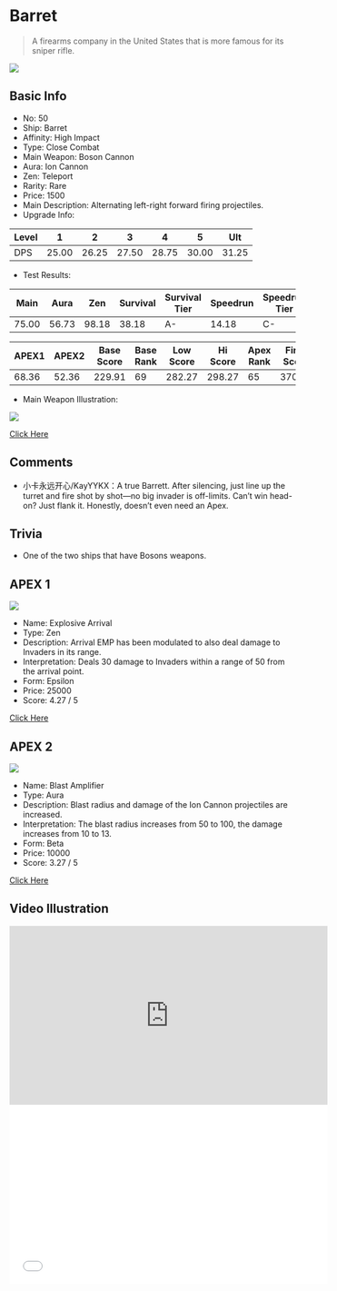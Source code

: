 # Barret

> A firearms company in the United States that is more famous for its sniper rifle.

<img src="/ships/ship_50.png" style={{zoom:1}}/>

## Basic Info

- No: 50
- Ship: Barret
- Affinity: High Impact
- Type: Close Combat
- Main Weapon: Boson Cannon
- Aura: Ion Cannon
- Zen: Teleport
- Rarity: Rare
- Price: 1500
- Main Description: Alternating left-right forward firing projectiles.
- Upgrade Info: 

| Level | 1 | 2 | 3 | 4 | 5 | Ult |
|--|--|--|--|--|--|--|
| DPS | 25.00 | 26.25 | 27.50 | 28.75 | 30.00 | 31.25 |

- Test Results: 

| Main | Aura | Zen | Survival | Survival Tier | Speedrun | Speedrun Tier | Fun | Fun Tier |
|--|--|--|--|--|--|--|--|--|
| 75.00 | 56.73 | 98.18 | 38.18 | A- | 14.18 | C- | 20.18 | C- |

| APEX1 | APEX2 | Base Score | Base Rank | Low Score | Hi Score | Apex Rank | Final Score | FinalRank |
|--|--|--|--|--|--|--|--|--|
| 68.36 | 52.36 | 229.91 | 69 | 282.27 | 298.27 | 65 | 370.82 | 68 |

- Main Weapon Illustration:

<img src="/illustration/main_50.gif" style={{zoom:1}}/>

[Click Here](https://gamefaqs.gamespot.com/iphone/193681-phoenix-ii/faqs/76704/ship-details-part-5#barret)

## Comments

- 小卡永远开心/KayYYKX：A true Barrett. After silencing, just line up the turret and fire shot by shot—no big invader is off-limits. Can’t win head-on? Just flank it. Honestly, doesn’t even need an Apex.

## Trivia

- One of the two ships that have Bosons weapons.

## APEX 1

<img src="/ships/ship_50_apex_1.png" style={{zoom:1}}/>

- Name: Explosive Arrival
- Type: Zen
- Description: Arrival EMP has been modulated to also deal damage to Invaders in its range.
- Interpretation: Deals 30 damage to Invaders within a range of 50 from the arrival point.
- Form: Epsilon
- Price: 25000
- Score: 4.27 / 5

[Click Here](https://gamefaqs.gamespot.com/iphone/193681-phoenix-ii/faqs/76704/ship-details-part-5#epsilon-teleport-explosive-arrival-c25000)

## APEX 2

<img src="/ships/ship_50_apex_2.png" style={{zoom:1}}/>

- Name: Blast Amplifier
- Type: Aura
- Description: Blast radius and damage of the Ion Cannon projectiles are increased.
- Interpretation: The blast radius increases from 50 to 100, the damage increases from 10 to 13.
- Form: Beta
- Price: 10000
- Score: 3.27 / 5

[Click Here](https://gamefaqs.gamespot.com/iphone/193681-phoenix-ii/faqs/76704/ship-details-part-5#beta-ic-blast-amplifier-c10000)

## Video Illustration

<iframe width="560" height="315" src="https://www.youtube.com/embed/I1HP7Bgk-Cc?si=O71amGcCcBHdj2ue" title="YouTube video player" frameborder="0" allow="accelerometer; autoplay; clipboard-write; encrypted-media; gyroscope; picture-in-picture; web-share" referrerpolicy="strict-origin-when-cross-origin" allowfullscreen></iframe>

<br/>

<iframe width="560" height="315" src="//player.bilibili.com/player.html?aid=532660122&bvid=BV1pu411E7Zx&cid=1247148940&p=1&autoplay=false" scrolling="no" border="0" frameborder="no" allow="accelerometer; autoplay; clipboard-write; encrypted-media; gyroscope; picture-in-picture; web-share" framespacing="0" allowfullscreen="true"> </iframe>
